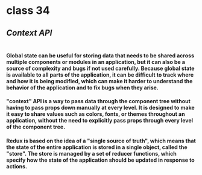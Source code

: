 # class 34
## _Context API_
#
#### Global state can be useful for storing data that needs to be shared across multiple components or modules in an application, but it can also be a source of complexity and bugs if not used carefully. Because global state is available to all parts of the application, it can be difficult to track where and how it is being modified, which can make it harder to understand the behavior of the application and to fix bugs when they arise.

#### "context" API is a way to pass data through the component tree without having to pass props down manually at every level. It is designed to make it easy to share values such as colors, fonts, or themes throughout an application, without the need to explicitly pass props through every level of the component tree.

#### Redux is based on the idea of a "single source of truth", which means that the state of the entire application is stored in a single object, called the "store". The store is managed by a set of reducer functions, which specify how the state of the application should be updated in response to actions.